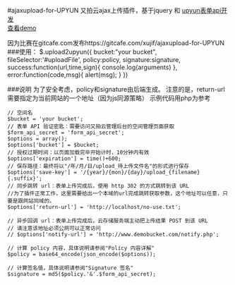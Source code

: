 #ajaxupload-for-UPYUN
又拍云ajax上传插件，基于jquery 和 [upyun表单api开发](http://wiki.upyun.com/index.php?title=%E8%A1%A8%E5%8D%95API%E6%8E%A5%E5%8F%A3)  
[查看demo](http://1.demo1234.sinaapp.com/ajaxupload/)
 
因为比赛在gitcafe.com发布https://gitcafe.com/xujif/ajaxupload-for-UPYUN
###使用：
		$.upload2upyun({
			bucket:"your bucket",
			fileSelector:'#uploadFile',
			policy:policy,
			signature:signature,
			success:function(url,time,sign){
				console.log(arguments)
			},
			error:function(code,msg){
				alert(msg);
			}
		})
		
###说明
为了安全考虑，policy和signature由后端生成。
注意的是，return-url需要指定为当前网站的一个地址（因为js同源策略）
示例代码用php为参考

    // 空间名
    $bucket = 'your bucket';
    // 表单 API 验证密匙：需要访问又拍云管理后台的空间管理页面获取
    $form_api_secret = 'form_api_secret';
    $options = array();
    $options['bucket'] = $bucket;
    // 授权过期时间：以页面加载完毕开始计时，10分钟内有效
    $options['expiration'] = time()+600;
    // 保存路径：最终将以"/年/月/日/upload_待上传文件名"的形式进行保存
    $options['save-key'] = '/{year}/{mon}/{day}/upload_{filename}{.suffix}';
    // 同步跳转 url：表单上传完成后，使用 http 302 的方式跳转到该 URL 
    //为了插件正常工作，这里需要给出一个本域的url完成跳转获取参数，这个地址可以任意，只要是跟网站同域的。
    $options['return-url'] = 'http://localhost/no-use.txt';

    // 异步回调 url：表单上传完成后，云存储服务端主动把上传结果 POST 到该 URL
    // 请注意该地址必须公网可以正常访问
    // $options['notify-url'] = 'http://www.demobucket.com/notify.php'; 
    
    // 计算 policy 内容，具体说明请参阅"Policy 内容详解"
    $policy = base64_encode(json_encode($options));
    
    // 计算签名值，具体说明请参阅"Signature 签名"
    $signature = md5($policy.'&'.$form_api_secret);
